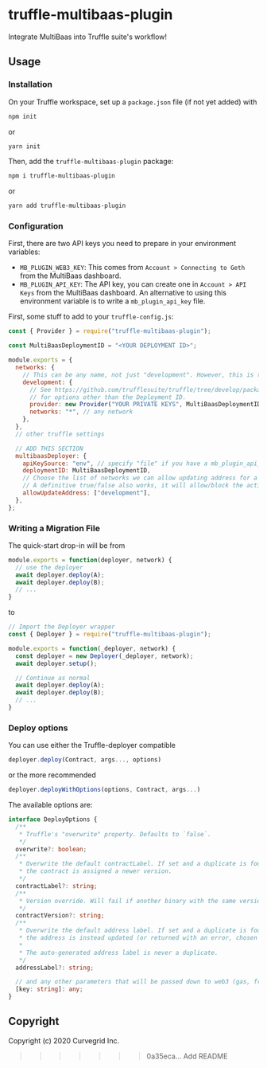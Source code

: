 # truffle-multibaas-plugin

Integrate MultiBaas into Truffle suite's workflow!

## Usage

### Installation

On your Truffle workspace, set up a `package.json` file (if not yet added) with

```bash
npm init
```

or

```bash
yarn init
```

Then, add the `truffle-multibaas-plugin` package:

```bash
npm i truffle-multibaas-plugin
```

or

```bash
yarn add truffle-multibaas-plugin
```

### Configuration

First, there are two API keys you need to prepare in your environment variables:

- `MB_PLUGIN_WEB3_KEY`: This comes from `Account > Connecting to Geth` from the MultiBaas dashboard.
- `MB_PLUGIN_API_KEY`: The API key, you can create one in `Account > API Keys` from the MultiBaas dashboard.
  An alternative to using this environment variable is to write a `mb_plugin_api_key` file.

First, some stuff to add to your `truffle-config.js`:

```js
const { Provider } = require("truffle-multibaas-plugin");

const MultiBaasDeploymentID = "<YOUR DEPLOYMENT ID>";

module.exports = {
  networks: {
    // This can be any name, not just "development". However, this is the default network name for Truffle.
    development: {
      // See https://github.com/trufflesuite/truffle/tree/develop/packages/hdwallet-provider
      // for options other than the Deployment ID.
      provider: new Provider("YOUR PRIVATE KEYS", MultiBaasDeploymentID),
      networks: "*", // any network
    },
  },
  // other truffle settings

  // ADD THIS SECTION
  multibaasDeployer: {
    apiKeySource: "env", // specify "file" if you have a mb_plugin_api_key instead of an environment variable.
    deploymentID: MultiBaasDeploymentID,
    // Choose the list of networks we can allow updating address for a label.
    // A definitive true/false also works, it will allow/block the action for all networks.
    allowUpdateAddress: ["development"],
  },
};
```

### Writing a Migration File

The quick-start drop-in will be from

```js
module.exports = function(deployer, network) {
  // use the deployer
  await deployer.deploy(A);
  await deployer.deploy(B);
  // ...
}
```

to

```js
// Import the Deployer wrapper
const { Deployer } = require("truffle-multibaas-plugin");

module.exports = function(_deployer, network) {
  const deployer = new Deployer(_deployer, network);
  await deployer.setup();

  // Continue as normal
  await deployer.deploy(A);
  await deployer.deploy(B);
  // ...
}
```

### Deploy options

You can use either the Truffle-deployer compatible

```js
deployer.deploy(Contract, args..., options)
```

or the more recommended

```js
deployer.deployWithOptions(options, Contract, args...)
```

The available options are:

```ts
interface DeployOptions {
  /**
   * Truffle's "overwrite" property. Defaults to `false`.
   */
  overwrite?: boolean;
  /**
   * Overwrite the default contractLabel. If set and a duplicate is found,
   * the contract is assigned a newer version.
   */
  contractLabel?: string;
  /**
   * Version override. Will fail if another binary with the same version is found.
   */
  contractVersion?: string;
  /**
   * Overwrite the default address label. If set and a duplicate is found,
   * the address is instead updated (or returned with an error, chosen by global setting `allowUpdateAddress`).
   *
   * The auto-generated address label is never a duplicate.
   */
  addressLabel?: string;

  // and any other parameters that will be passed down to web3 (gas, from, etc.)
  [key: string]: any;
}
```

## Copyright

Copyright (c) 2020 Curvegrid Inc.
>>>>>>> 0a35eca... Add README
